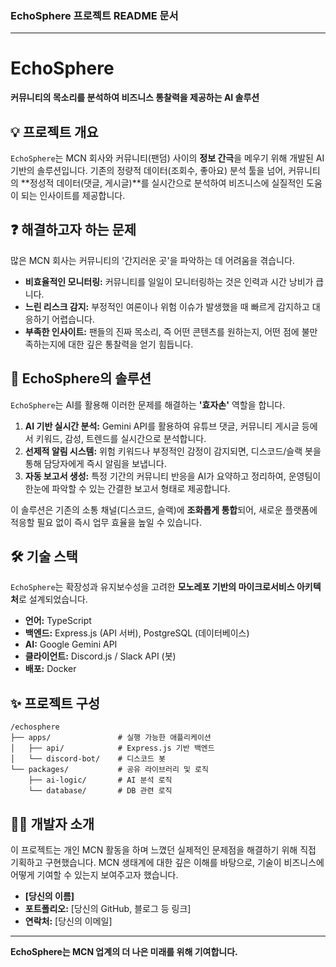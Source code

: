 ### EchoSphere 프로젝트 README 문서

-----

# EchoSphere

**커뮤니티의 목소리를 분석하여 비즈니스 통찰력을 제공하는 AI 솔루션**

## 💡 프로젝트 개요

`EchoSphere`는 MCN 회사와 커뮤니티(팬덤) 사이의 **정보 간극**을 메우기 위해 개발된 AI 기반의 솔루션입니다. 기존의 정량적 데이터(조회수, 좋아요) 분석 툴을 넘어, 커뮤니티의 \*\*정성적 데이터(댓글, 게시글)\*\*를 실시간으로 분석하여 비즈니스에 실질적인 도움이 되는 인사이트를 제공합니다.

## ❓ 해결하고자 하는 문제

많은 MCN 회사는 커뮤니티의 '간지러운 곳'을 파악하는 데 어려움을 겪습니다.

  * **비효율적인 모니터링:** 커뮤니티를 일일이 모니터링하는 것은 인력과 시간 낭비가 큽니다.
  * **느린 리스크 감지:** 부정적인 여론이나 위험 이슈가 발생했을 때 빠르게 감지하고 대응하기 어렵습니다.
  * **부족한 인사이트:** 팬들의 진짜 목소리, 즉 어떤 콘텐츠를 원하는지, 어떤 점에 불만족하는지에 대한 깊은 통찰력을 얻기 힘듭니다.

## 🚀 EchoSphere의 솔루션

`EchoSphere`는 AI를 활용해 이러한 문제를 해결하는 **'효자손'** 역할을 합니다.

1.  **AI 기반 실시간 분석:** Gemini API를 활용하여 유튜브 댓글, 커뮤니티 게시글 등에서 키워드, 감성, 트렌드를 실시간으로 분석합니다.
2.  **선제적 알림 시스템:** 위험 키워드나 부정적인 감정이 감지되면, 디스코드/슬랙 봇을 통해 담당자에게 즉시 알림을 보냅니다.
3.  **자동 보고서 생성:** 특정 기간의 커뮤니티 반응을 AI가 요약하고 정리하여, 운영팀이 한눈에 파악할 수 있는 간결한 보고서 형태로 제공합니다.

이 솔루션은 기존의 소통 채널(디스코드, 슬랙)에 **조화롭게 통합**되어, 새로운 플랫폼에 적응할 필요 없이 즉시 업무 효율을 높일 수 있습니다.

## 🛠️ 기술 스택

`EchoSphere`는 확장성과 유지보수성을 고려한 **모노레포 기반의 마이크로서비스 아키텍처**로 설계되었습니다.

  * **언어:** TypeScript
  * **백엔드:** Express.js (API 서버), PostgreSQL (데이터베이스)
  * **AI:** Google Gemini API
  * **클라이언트:** Discord.js / Slack API (봇)
  * **배포:** Docker

## ✨ 프로젝트 구성

```
/echosphere
├── apps/               # 실행 가능한 애플리케이션
│   ├── api/            # Express.js 기반 백엔드
│   └── discord-bot/    # 디스코드 봇
└── packages/           # 공유 라이브러리 및 로직
    ├── ai-logic/       # AI 분석 로직
    └── database/       # DB 관련 로직
```

## 🙋‍♂️ 개발자 소개

이 프로젝트는 개인 MCN 활동을 하며 느꼈던 실제적인 문제점을 해결하기 위해 직접 기획하고 구현했습니다. MCN 생태계에 대한 깊은 이해를 바탕으로, 기술이 비즈니스에 어떻게 기여할 수 있는지 보여주고자 했습니다.

  * **[당신의 이름]**
  * **포트폴리오:** [당신의 GitHub, 블로그 등 링크]
  * **연락처:** [당신의 이메일]

-----

**EchoSphere는 MCN 업계의 더 나은 미래를 위해 기여합니다.**